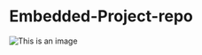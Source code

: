 # Embedded-Project-repo
![This is an image](https://drive.google.com/file/d/1iAPoaEJXS-l-poqf4kV8N_ZnxlrzZj4I/view?usp=sharing.png)

